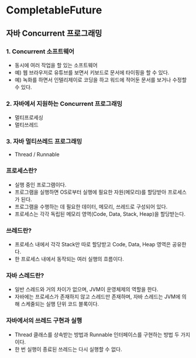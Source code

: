 # CompletableFuture
## 자바 Concurrent 프로그래밍
### 1. Concurrent 소프트웨어
- 동시에 여러 작업을 할 있는 소프트웨어
- 예) 웹 브라우저로 유튜브를 보면서 키보드로 문서에 타이핑을 할 수 있다.
- 예) 녹화를 하면서 인텔리제이로 코딩을 하고 워드에 적어둔 문서를 보거나 수정할 수 있다.

### 2. 자바에서 지원하는 Concurrent 프로그래밍
- 멀티프로세싱
- 멀티쓰레드

### 3. 자바 멀티쓰레드 프로그래밍
- Thread / Runnable

### 프로세스란?
- 실행 중인 프로그램이다.
- 프로그램을 실행하면 OS로부터 실행에 필요한 자원(메모리)를 할당받아 프로세스가 된다.
- 프로그램을 수행하는 데 필요한 데이터, 메모리, 쓰레드로 구성되어 있다.
- 프로세스는 각각 독립된 메모리 영역(Code, Data, Stack, Heap)을 할당받는다.

### 쓰레드란?
- 프로세스 내에서 각각 Stack만 따로 할당받고 Code, Data, Heap 영역은 공유한다.
- 한 프로세스 내에서 동작되는 여러 실행의 흐름이다.

### 자바 스레드란?
- 일반 스레드와 거의 차이가 없으며, JVM이 운영체제의 역할을 한다.
- 자바에는 프로세스가 존재하지 않고 스레드만 존재하며, 자바 스레드는 JVM에 의해 스케줄되는 실행 단위 코드 블록이다.

### 자바에서의 쓰레드 구현과 실행
- Thread 클래스를 상속받는 방법과 Runnable 인터페이스를 구현하는 방법 두 가지이다.
- 한 번 실행이 종료된 쓰레드는 다시 실행할 수 없다.